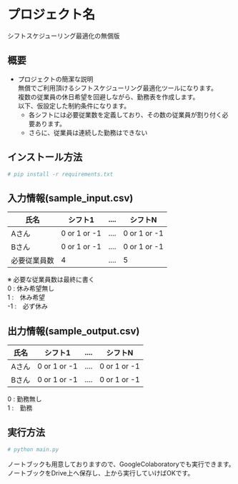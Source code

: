 
# プロジェクト名
シフトスケジューリング最適化の無償版
## 概要
- プロジェクトの簡潔な説明  
無償でご利用頂けるシフトスケジューリング最適化ツールになります。  
複数の従業員の休日希望を回避しながら、勤務表を作成します。  
以下、仮設定した制約条件になります。  
   - 各シフトには必要従業数を定義しており、その数の従業員が割り付く必要あります。
   - さらに、従業員は連続した勤務はできない  
  
## インストール方法
```bash
# pip install -r requirements.txt
```

## 入力情報(sample_input.csv)
| 氏名 | シフト1 | .... | シフトN |
|---------|---------|---------|---------|
| Aさん | 0 or 1 or -1 | .... | 0 or 1 or -1|
| Bさん | 0 or 1 or -1 | .... | 0 or 1 or -1|
| 必要従業員数 | 4 | .... | 5 |                  

 ※ 必要な従業員数は最終に書く  
0  : 休み希望無し  
1  :　休み希望  
-1 :　必ず休み  

## 出力情報(sample_output.csv)
| 氏名 | シフト1 | .... | シフトN |
|---------|---------|---------|---------|
| Aさん | 0 or 1 or -1 | .... | 0 or 1 or -1|
| Bさん | 0 or 1 or -1 | .... | 0 or 1 or -1|

0  : 勤務無し  
1  :　勤務  

## 実行方法
```bash
# python main.py
```
ノートブックも用意しておりますので、GoogleColaboratoryでも実行できます。　　
ノートブックをDrive上へ保存し、上から実行していけばOKです。